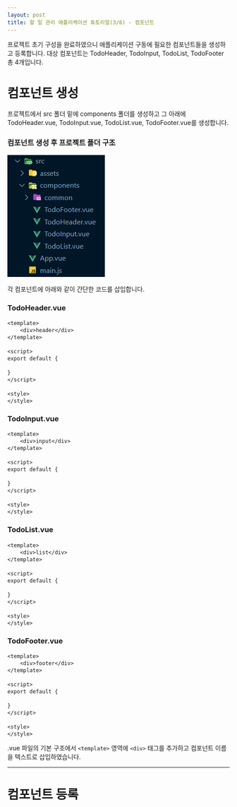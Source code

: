 ```yaml
---
layout: post
title: 할 일 관리 애플리케이션 튜토리얼(3/6) - 컴포넌트
---
```


프로젝트 초기 구성을 완료하였으니 애플리케이션 구동에 필요한 컴포넌트들을 생성하고 등록합니다. 대상 컴포넌트는 TodoHeader, TodoInput, TodoList, TodoFooter 총 4개입니다.

# 컴포넌트 생성

프로젝트에서 src 폴더 밑에 components 폴더를 생성하고 그 아래에 TodoHeader.vue, TodoInput.vue, TodoList.vue, TodoFooter.vue를 생성합니다.

### 컴포넌트 생성 후 프로젝트 폴더 구조

![todocomponent](/images/todocomponent.PNG)

각 컴포넌트에 아래와 같이 간단한 코드를 삽입합니다.

### TodoHeader.vue

```
<template>
    <div>header</div>
</template>

<script>
export default {

}
</script>

<style>
</style>
```

### TodoInput.vue

```
<template>
    <div>input</div>
</template>

<script>
export default {

}
</script>

<style>
</style>
```

### TodoList.vue

```
<template>
    <div>list</div>
</template>

<script>
export default {

}
</script>

<style>
</style>
```

### TodoFooter.vue

```
<template>
    <div>footer</div>
</template>

<script>
export default {

}
</script>

<style>
</style>
```

.vue 파일의 기본 구조에서 `<template>` 영역에 `<div>` 태그를 추가하고 컴포넌트 이름을 텍스트로 삽입하였습니다.

***

# 컴포넌트 등록